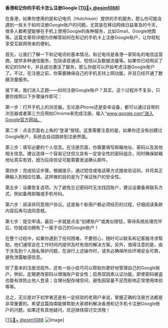 **香港和记你的手机卡怎么注册Google [[TG💪+ @esim1088](https://t.me/s/esim1088)]**

在香港，如果你使用的是和记电讯（Hutchison）提供的手机服务，那么你可能会遇到一些关于如何注册Google账户的问题。尤其是在移动网络日益普及的今天，很多人都希望能够在手机上使用Google的各种服务，比如Gmail、Google地图等。这篇文章将详细为你解答如何在和记的手机卡上注册Google账户，让你轻松享受互联网带来的便利。

首先，让我们了解一下和记电讯的基本情况。和记电讯是香港一家知名的电信运营商，提供多种通信服务，包括语音通话、短信以及数据流量等。如果你已经购买了和记的SIM卡，并且成功激活了服务，那么你就可以开始考虑注册Google账户了。不过，在注册之前，你需要确保自己的手机支持上网功能，并且已经开通了数据流量服务。

接下来，我们进入正题——如何注册Google账户？其实，这个过程并不复杂，只要你按照以下步骤操作即可：

第一步：打开手机上的浏览器。无论是iPhone还是安卓设备，都可以通过自带的浏览器或者第三方应用如Chrome来完成注册。输入“www.google.com”进入Google官方网站。

第二步：点击页面右上角的“登录”按钮。这里需要注意的是，如果你还没有创建过Google账户，系统会自动跳转到注册界面。

第三步：填写必要的个人信息。在注册页面，你需要填写邮箱地址、密码以及其他相关信息。建议选择一个容易记住但又具有一定安全性的密码组合，同时确保邮箱地址真实有效，因为后续验证可能需要发送确认邮件。

第四步：完成验证步骤。根据提示，通过短信或电话等方式接收验证码，并将其正确输入到相应位置。这样做的目的是为了保证账户的安全性。

第五步：设置恢复选项。为了避免忘记密码时无法找回账户，建议设置备用联系方式，例如备用邮箱或手机号码。

第六步：阅读并同意用户协议。这是每个新用户都必须经历的过程，仔细阅读条款内容后再勾选同意框。

第七步：提交申请。最后一步就是点击“创建账户”或类似按钮，等待系统处理完毕后，你就成功拥有了一属于自己的Google账户！

在整个过程中，如果你遇到了任何困难，不要担心，随时可以联系和记客服寻求帮助。他们通常会在工作时间内提供及时有效的解决方案。另外，值得注意的是，由于涉及到个人隐私保护问题，在进行上述操作时，请务必确保所处环境安全可靠，避免泄露敏感信息。

除了基本的注册流程外，还有一些小技巧可以帮助你更好地管理自己的Google账户。例如，定期更改密码以增强账户安全性；启用双因素认证功能，即使密码被盗也能有效防止他人登录；合理分配存储空间，避免因容量不足而影响正常使用体验等等。

总之，无论是对于初学者还是有一定经验的老用户来说，掌握正确的注册方法都是非常重要的。希望这篇指南能够帮助大家顺利解决香港和记手机卡注册Google账户的问题。如果还有其他疑问，欢迎继续探讨交流哦！

[[TG💪+ @esim1088](https://t.me/s/esim1088) ![Image](https://i.postimg.cc/4NQfJmqS/Snipaste-2025-05-13-00-14-12.png)]